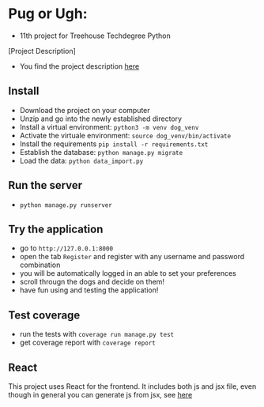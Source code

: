 # Pug or Ugh:
- 11th project for Treehouse Techdegree Python

[Project Description]
- You find the project description [here](docs/README.md)

## Install
- Download the project on your computer
- Unzip and go into the newly established directory
- Install a virtual environment: `python3 -m venv dog_venv`
- Activate the virtuale environment: `source dog_venv/bin/activate`
- Install the requirements `pip install -r requirements.txt`
- Establish the database: `python manage.py migrate`
- Load the data: `python data_import.py`

## Run the server
- `python manage.py runserver`

## Try the application
- go to `http://127.0.0.1:8000`
- open the tab `Register` and register with any username and password combination
- you will be automatically logged in an able to set your preferences
- scroll througn the dogs and decide on them!
- have fun using and testing the application!

## Test coverage
- run the tests with `coverage run manage.py test`
- get coverage report with `coverage report`

## React
This project uses React for the frontend. It includes both js and jsx file,
even though in general you can generate js from jsx, see
[here](purorugh/static/jsx/README.md)

